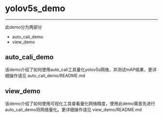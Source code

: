 # yolov5s_demo
-----
此demo分为两部分

- auto_cali_demo
- view_demo

## auto_cali_demo
该demo介绍了如何使用auto_cali工具量化yolov5s网络，并测试mAP结果，更详细操作请见 auto_cali_demo/README.md

## view_demo
该demo介绍了如何使用可视化工具查看量化网络精度，使用此demo需首先进行auto_cali_demo将网络量化。更详细操作请见 view_demo/README.md
